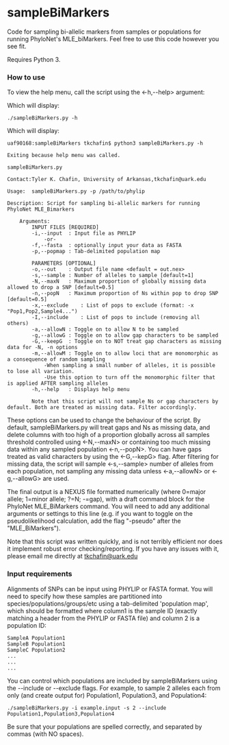 # sampleBiMarkers
Code for sampling bi-allelic markers from samples or populations for running PhyloNet's MLE_biMarkers. Feel free to use this code however you see fit.

Requires Python 3. 

### How to use
To view the help menu, call the script using the <-h,--help> argument:

Which will display:

    ./sampleBiMarkers.py -h

Which will display: 
```
uaf90168:sampleBiMarkers tkchafin$ python3 sampleBiMarkers.py -h

Exiting because help menu was called.

sampleBiMarkers.py

Contact:Tyler K. Chafin, University of Arkansas,tkchafin@uark.edu

Usage:  sampleBiMarkers.py -p /path/to/phylip 

Description: Script for sampling bi-allelic markers for running PhyloNet MLE_Bimarkers

	Arguments:
		INPUT FILES [REQUIRED]
		-i,--input	: Input file as PHYLIP
			-or-
		-f,--fasta	: optionally input your data as FASTA
		-p,--popmap	: Tab-delimited population map

		PARAMETERS [OPTIONAL]
		-o,--out	: Output file name <default = out.nex>
		-s,--sample	: Number of alleles to sample [default=1]
		-N,--maxN	: Maximum proportion of globally missing data allowed to drop a SNP [default=0.5]
		-n,--popN	: Maximum proportion of Ns within pop to drop SNP [default=0.5]
		-x,--exclude	: List of pops to exclude (format: -x "Pop1,Pop2,Sample4...")
		-I,--include	: List of pops to include (removing all others)
		-a,--allowN	: Toggle on to allow N to be sampled
		-g,--allowG	: Toggle on to allow gap characters to be sampled
		-G,--keepG	: Toggle on to NOT treat gap characters as missing data for -N, -n options
		-m,--allowM	: Toggle on to allow loci that are monomorphic as a consequence of random sampling
			-When sampling a small number of alleles, it is possible to lose all variation.
			-Use this option to turn off the monomorphic filter that is applied AFTER sampling alleles
		-h,--help	: Displays help menu

		Note that this script will not sample Ns or gap characters by default. Both are treated as missing data. Filter accordingly.
```
These options can be used to change the behaviour of the script. By default, sampleBiMarkers.py will treat gaps and Ns as missing data, and delete columns with too high of a proportion globally across all samples threshold controlled using <-N,--maxN> or containing too much missing data within any sampled population <-n,--popN>. You can have gaps treated as valid characters by using the <-G,--kepG> flag. After filtering for missing data, the script will sample <-s,--sample> number of alleles from each population, not sampling any missing data unless <-a,--allowN> or <-g,--allowG> are used. 

The final output is a NEXUS file formatted numerically (where 0=major allele; 1=minor allele; ?=N; -=gap), with a draft command block for the PhyloNet MLE_BiMarkers command. You will need to add any additional arguments or settings to this line (e.g. if you want to toggle on the pseudolikelihood calculation, add the flag "-pseudo" after the "MLE_BiMarkers"). 

Note that this script was written quickly, and is not terribly efficient nor does it implement robust error checking/reporting. If you have any issues with it, please email me directly at tkchafin@uark.edu

### Input requirements
Alignments of SNPs can be input using PHYLIP or FASTA format. You will need to specify how these samples are partitioned into species/populations/groups/etc using a tab-delimited 'population map', which should be formatted where column1 is the sample ID (exactly matching a header from the PHYLIP or FASTA file) and column 2 is a population ID:
```
SampleA	Population1
SampleB	Population1
SampleC	Population2
...
...
...
```
You can control which populations are included by sampleBiMarkers using the --include or --exclude flags. For example, to sample 2 alleles each from only (and create output for) Population1, Population3, and Population4:

```./sampleBiMarkers.py -i example.input -s 2 --include Population1,Population3,Population4```

Be sure that your populations are spelled correctly, and separated by commas (with NO spaces). 
